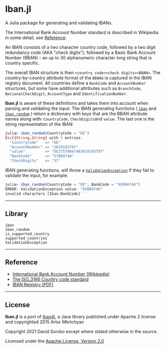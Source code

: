 # Iban.jl 

A Julia package for generating and validating IBANs. 

The International Bank Account Number standard is described in Wikipedia in some detail, see [Reference](@ref). 

An IBAN consists of a two character country code, followed by a two digit redundancy code (AKA "check 
digits"), followed by a Basic Bank Account Number (BBAN) – an up to 30 alphanumeric character long string that is 
country specific. 

The overall IBAN structure is then `<country code><check digits><BBAN>`. The country-by-country attribute format of the
`BBAN`s is captured in the IBAN registry document. All countries define a `BankCode` and `AccountNumber` structures, but some have additional attributes such as `BranchCode`, `NationalCheckDigit`, `AccountType` and `IdentificationNumber`. 

**Iban.jl** is aware of these definitions and takes them into account when parsing and validating the input. The IBAN 
generating functions ( [`iban`](@ref) and [`iban_random`](@ref) ) return a dictionary with keys that are the BBAN 
attribute names along with: `CountryCode`, `CheckDigits`and `value`. The last one is the string representation of the IBAN:

```julia
julia> iban_random(CountryCode = "DE")
Dict{String,String} with 5 entries:
  "CountryCode"   => "DE"
  "AccountNumber" => "2619193797"
  "value"         => "DE37570047482619193797"
  "BankCode"      => "57004748"
  "CheckDigits"   => "37"
```

IBAN generating functions, will throw a [`ValidationException`](@ref) if they fail to validate the input, for example:

```julia
julia> iban_random(CountryCode = "DE", BankCode = "XX004748")
ERROR: ValidationException value: "XX004748"
invalid characters [Iban.BankCode]```
```

---

## Library

```@docs
iban
iban_random
is_supported_country
supported_countries
ValidationException
```

---

## Reference

- [International Bank Account Number (Wikipedia)](http://en.wikipedia.org/wiki/ISO_13616)
- [The ISO_3166 Country code standard](https://en.wikipedia.org/wiki/ISO_3166-1_alpha-2)
- [IBAN Registry (PDF)](https://www.swift.com/resource/iban-registry-pdf)


---


## License


**Iban.jl** is a port of [iban4j](https://github.com/arturmkrtchyan/iban4j), a Java library published under 
Apache 2 license and copyrighted 2015 Artur Mkrtchyan


Copyright 2021 David Soroko except where stated otherwise in the source.

Licensed under the [Apache License, Version 2.0](http://www.apache.org/licenses/LICENSE-2.0)